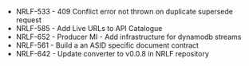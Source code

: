 - NRLF-533 - 409 Conflict error not thrown on duplicate supersede request
- NRLF-585 - Add Live URLs to API Catalogue
- NRLF-652 - Producer MI - Add infrastructure for dynamodb streams
- NRLF-561 - Build a an ASID specific document contract
- NRLF-642 - Update converter to v0.0.8 in NRLF repository
